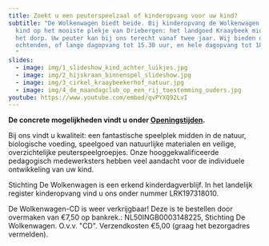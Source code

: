 ```yaml
---
title: Zoekt u een peuterspeelzaal of kinderopvang voor uw kind?
subtitle: "De Wolkenwagen biedt beide. Bij kinderopvang de Wolkenwagen speelt uw
  kind op het mooiste plekje van Driebergen: het landgoed Kraaybeek midden in
  het dorp. Uw peuter kan bij ons terecht vanaf twee jaar. Wij bieden opvang op
  ochtenden, of lange dagopvang tot 15.30 uur, en hele dagopvang tot 18.00 uur.
  "
slides:
  - image: img/1_slideshow_kind_achter_luikjes.jpg
  - image: img/2_hijskraan_binnenspel_slideshow.jpg
  - image: img/3_cirkel_kraaybeekerhof_natuur.jpg
  - image: img/4_de_maandagclub_op_een_rij_toestemming_ouders.jpg
youtube: https://www.youtube.com/embed/qvPYXQ92LvI
---
```

**De concrete mogelijkheden vindt u onder [Openingstijden](/opensingstijden).**

Bij ons vindt u kwaliteit: een fantastische speelplek midden in de natuur, biologische voeding, speelgoed van natuurlijke materialen en veilige, overzichtelijke peuterspeelgroepjes. Onze hooggekwalificeerde pedagogisch medewerksters hebben veel aandacht voor de individuele ontwikkeling van uw kind.

Stichting De Wolkenwagen is een erkend kinderdagverblijf. In het landelijk register kinderopvang vind u ons onder nummer LRK197318010.

De Wolkenwagen-CD is weer verkrijgbaar! Deze is te bestellen door overmaken van €7,50 op bankrek.: NL50INGB0003148225, Stichting De Wolkenwagen. O.v.v. "CD". Verzendkosten €5,00 (graag het bezorgadres vermelden).